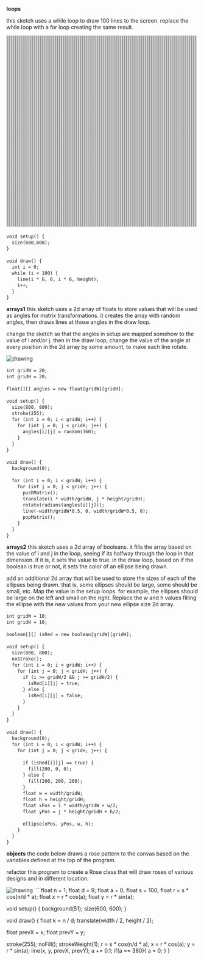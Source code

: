 **loops**

this sketch uses a while loop to draw 100 lines to the screen. replace the while loop with a for loop creating the same result.

![](https://raw.githubusercontent.com/whoisbma/whoisbma.github.io/master/Code1/img/loops1.png "")

```
void setup() {
  size(600,600);
}

void draw() {
  int i = 0;
  while (i < 100) {
    line(i * 6, 0, i * 6, height);
    i++;
  }
}
```
**arrays1**
this sketch uses a 2d array of floats to store values that will be used as angles for matrix transformations. it creates the array with random angles, then draws lines at those angles in the draw loop.

change the sketch so that the angles in setup are mapped somehow to the value of i and/or j. then in the draw loop, change the value of the angle at every position in the 2d array by some amount, to make each line rotate.

<img src="https://github.com/whoisbma/Code_1_FA18/blob/master/week-06/w06_03_2dArrays3/example.gif" alt="drawing" width="500"/>

```
int gridW = 20;
int gridH = 20;

float[][] angles = new float[gridW][gridH];

void setup() {
  size(800, 800);
  stroke(255);
  for (int i = 0; i < gridW; i++) {
    for (int j = 0; j < gridH; j++) {
      angles[i][j] = random(360);
    }
  }
}

void draw() {
  background(0);

  for (int i = 0; i < gridW; i++) {
    for (int j = 0; j < gridH; j++) {
      pushMatrix();
      translate(i * width/gridW, j * height/gridH);
      rotate(radians(angles[i][j]));
      line(-width/gridW*0.5, 0, width/gridW*0.5, 0);
      popMatrix();
    }
  }
}
```

**arrays2**
this sketch uses a 2d array of booleans. it fills the array based on the value of i and j in the loop, seeing if its halfway through the loop in that dimension. if it is, it sets the value to true. in the draw loop, based on if the boolean is true or not, it sets the color of an ellipse being drawn.

add an additional 2d array that will be used to store the sizes of each of the ellipses being drawn. that is, some ellipses should be large, some should be small, etc. Map the value in the setup loops. for example, the ellipses should be large on the left and small on the right. Replace the w and h values filling the ellipse with the new values from your new ellipse size 2d array.

```
int gridW = 10;
int gridH = 10;

boolean[][] isRed = new boolean[gridW][gridH];

void setup() {
  size(800, 800);
  noStroke();
  for (int i = 0; i < gridW; i++) {
    for (int j = 0; j < gridH; j++) {
      if (i >= gridW/2 && j >= gridH/2) {
        isRed[i][j] = true;
      } else {
        isRed[i][j] = false;
      }
    }
  }
}

void draw() {
  background(0);
  for (int i = 0; i < gridW; i++) {
    for (int j = 0; j < gridH; j++) {

      if (isRed[i][j] == true) {
        fill(200, 0, 0);
      } else {
        fill(200, 200, 200);
      }
      float w = width/gridW;
      float h = height/gridH;
      float xPos = i * width/gridW + w/2;
      float yPos = j * height/gridH + h/2;

      ellipse(xPos, yPos, w, h);
    }
  }
}
```

**objects**
the code below draws a rose pattern to the canvas based on the variables defined at the top of the program.

refactor this program to create a Rose class that will draw roses of various designs and in different location.

<img src="https://github.com/whoisbma/Code_1_FA18/blob/master/week-06/w06_03_2dArrays3/example.gif" alt="drawing" width="500"/>
```
float n = 1;
float d = 9;
float a = 0;
float s = 100;
float r = s * cos(n/d * a);
float x = r * cos(a);
float y = r * sin(a);

void setup() {
  background(51);
  size(600, 600);
}

void draw() {
  float k = n / d;
  translate(width / 2, height / 2);

  float prevX = x;
  float prevY = y;

  stroke(255);
  noFill();
  strokeWeight(1);
  r = s * cos(n/d * a);
  x = r * cos(a);
  y = r * sin(a);
  line(x, y, prevX, prevY);
  a += 0.1;
  if(a == 360){
    a = 0;
  }
}
```
